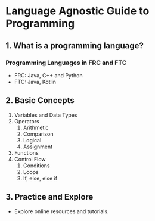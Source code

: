 # Language Agnostic Guide to Programming

## 1. What is a programming language?

### **Programming Languages in FRC and FTC**

- FRC: Java, C++ and Python
- FTC: Java, Kotlin

## **2. Basic Concepts**

1. Variables and Data Types
2. Operators
    1. Arithmetic
    2. Comparison
    3. Logical
    4. Assignment
3. Functions
4. Control Flow
    1. Conditions
    2. Loops
    3. If, else, else if

## **3. Practice and Explore**

- Explore online resources and tutorials.